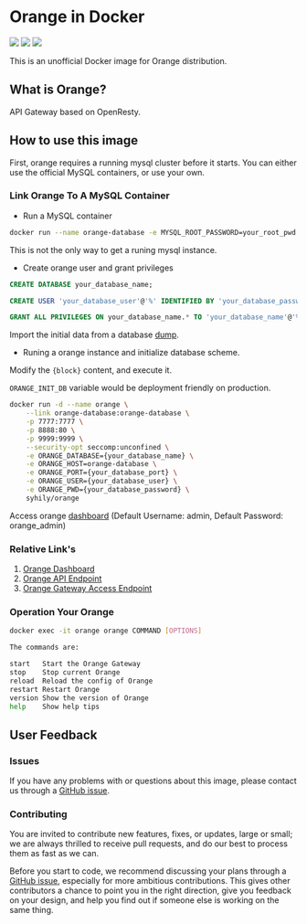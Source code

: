 # Orange in Docker

![](https://img.shields.io/docker/pulls/syhily/orange.svg) ![](https://img.shields.io/docker/stars/syhily/orange.svg) ![](https://img.shields.io/badge/license-MIT-blue.svg)

This is an unofficial Docker image for Orange distribution.

## What is Orange?

API Gateway based on OpenResty.

## How to use this image

First, orange requires a running mysql cluster before it starts. You can either use the official MySQL containers, or use your own.

### Link Orange To A MySQL Container

- Run a MySQL container

```bash
docker run --name orange-database -e MYSQL_ROOT_PASSWORD=your_root_pwd -p 3306:3306 mysql:5.7
```

This is not the only way to get a runing mysql instance.

- Create orange user and grant privileges

```sql
CREATE DATABASE your_database_name;

CREATE USER 'your_database_user'@'%' IDENTIFIED BY 'your_database_password';

GRANT ALL PRIVILEGES ON your_database_name.* TO 'your_database_name'@'%';
```

Import the initial data from a database [dump](https://github.com/sumory/orange/blob/master/install/orange-v0.6.0.sql).

- Runing a orange instance and initialize database scheme.

Modify the `{block}` content, and execute it.

`ORANGE_INIT_DB` variable would be deployment friendly on production.

```bash
docker run -d --name orange \
    --link orange-database:orange-database \
    -p 7777:7777 \
    -p 8888:80 \
    -p 9999:9999 \
    --security-opt seccomp:unconfined \
    -e ORANGE_DATABASE={your_database_name} \
    -e ORANGE_HOST=orange-database \
    -e ORANGE_PORT={your_database_port} \
    -e ORANGE_USER={your_database_user} \
    -e ORANGE_PWD={your_database_password} \
    syhily/orange
```

Access orange [dashboard](http://127.0.0.1:9999) (Default Username: admin, Default Password: orange_admin)

### Relative Link's

1. [Orange Dashboard](http://127.0.0.1:9999)
2. [Orange API Endpoint](http://127.0.0.1:7777)
3. [Orange Gateway Access Endpoint](http://127.0.0.1:8888)

### Operation Your Orange

```bash
docker exec -it orange orange COMMAND [OPTIONS]

The commands are:

start   Start the Orange Gateway
stop    Stop current Orange
reload  Reload the config of Orange
restart Restart Orange
version Show the version of Orange
help    Show help tips
```

## User Feedback

### Issues

If you have any problems with or questions about this image, please contact us through a [GitHub issue](https://github.com/syhily/docker-orange/issues).

### Contributing

You are invited to contribute new features, fixes, or updates, large or small; we are always thrilled to receive pull requests, and do our best to process them as fast as we can.

Before you start to code, we recommend discussing your plans through a [GitHub issue](https://github.com/syhily/docker-orange/issues), especially for more ambitious contributions. This gives other contributors a chance to point you in the right direction, give you feedback on your design, and help you find out if someone else is working on the same thing.
